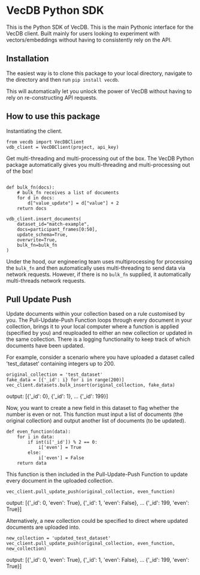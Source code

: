 # VecDB Python SDK 

This is the Python SDK of VecDB. This is the main Pythonic interface for the VecDB client.
Built mainly for users looking to experiment with vectors/embeddings without having to consistently
rely on the API.

## Installation 

The easiest way is to clone this package to your local directory, navigate to the directory and then run `pip install vecdb`.

This will automatically let you unlock the power of VecDB without having to rely on re-constructing API requests.

## How to use this package 

Instantiating the client.

```{python}
from vecdb import VecDBClient
vdb_client = VecDBClient(project, api_key)
```

Get multi-threading and multi-processing out of the box. The VecDB Python package automatically gives you multi-threading and multi-processing out of the box!

```{python}

def bulk_fn(docs):
    # bulk_fn receives a list of documents
    for d in docs:
        d["value_update"] = d["value"] + 2
    return docs

vdb_client.insert_documents(
    dataset_id="match-example",
    docs=participant_frames[0:50],
    update_schema=True,
    overwrite=True,
    bulk_fn=bulk_fn
)
```

Under the hood, our engineering team uses multiprocessing for processing the `bulk_fn` and then automatically uses multi-threading to send data via network requests. However, if there is no `bulk_fn` supplied, it automatically multi-threads network requests.


## Pull Update Push

Update documents within your collection based on a rule customised by you. The Pull-Update-Push Function loops through every document in your collection, brings it to your local computer where a function is applied (specified by you) and reuploaded to either an new collection or updated in the same collection. There is a logging functionality to keep track of which documents have been updated.

For example, consider a scenario where you have uploaded a dataset called 'test_dataset' containing integers up to 200. 

```{python}
original_collection = 'test_dataset'
fake_data = [{'_id': i} for i in range(200)]
vec_client.datasets.bulk_insert(original_collection, fake_data)
```
output: [{'_id': 0}, {'_id': 1}, ... {'_id': 199}]

Now, you want to create a new field in this dataset to flag whether the number is even or not. This function must input a list of documents (the original collection) and output another list of documents (to be updated).

```{python}
def even_function(data):
    for i in data:
        if int(i['_id']) % 2 == 0:
            i['even'] = True
        else:
            i['even'] = False
    return data
```
This function is then included in the Pull-Update-Push Function to update every document in the uploaded collection.
 
```{python}
vec_client.pull_update_push(original_collection, even_function)
```
output: [{'_id': 0, 'even': True}, {'_id': 1, 'even': False}, ... {'_id': 199, 'even': True}]

Alternatively, a new collection could be specified to direct where updated documents are uploaded into.

```{python}
new_collection = 'updated_test_dataset'
vec_client.pull_update_push(original_collection, even_function, new_collection)
```
output: [{'_id': 0, 'even': True}, {'_id': 1, 'even': False}, ... {'_id': 199, 'even': True}]